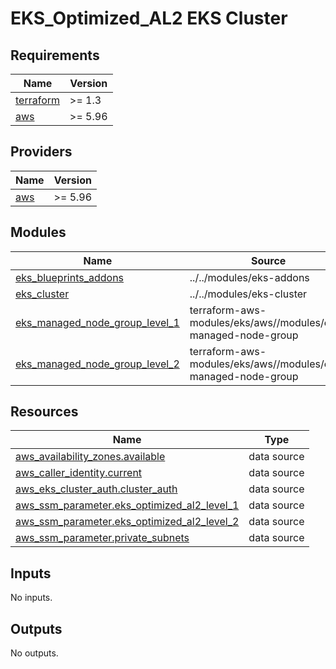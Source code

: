 # EKS_Optimized_AL2 EKS Cluster

<!-- BEGIN_TF_DOCS -->
## Requirements

| Name | Version |
|------|---------|
| <a name="requirement_terraform"></a> [terraform](#requirement\_terraform) | >= 1.3 |
| <a name="requirement_aws"></a> [aws](#requirement\_aws) | >= 5.96 |

## Providers

| Name | Version |
|------|---------|
| <a name="provider_aws"></a> [aws](#provider\_aws) | >= 5.96 |

## Modules

| Name | Source | Version |
|------|--------|---------|
| <a name="module_eks_blueprints_addons"></a> [eks\_blueprints\_addons](#module\_eks\_blueprints\_addons) | ../../modules/eks-addons | n/a |
| <a name="module_eks_cluster"></a> [eks\_cluster](#module\_eks\_cluster) | ../../modules/eks-cluster | n/a |
| <a name="module_eks_managed_node_group_level_1"></a> [eks\_managed\_node\_group\_level\_1](#module\_eks\_managed\_node\_group\_level\_1) | terraform-aws-modules/eks/aws//modules/eks-managed-node-group | ~> 20.36 |
| <a name="module_eks_managed_node_group_level_2"></a> [eks\_managed\_node\_group\_level\_2](#module\_eks\_managed\_node\_group\_level\_2) | terraform-aws-modules/eks/aws//modules/eks-managed-node-group | ~> 20.36 |

## Resources

| Name | Type |
|------|------|
| [aws_availability_zones.available](https://registry.terraform.io/providers/hashicorp/aws/latest/docs/data-sources/availability_zones) | data source |
| [aws_caller_identity.current](https://registry.terraform.io/providers/hashicorp/aws/latest/docs/data-sources/caller_identity) | data source |
| [aws_eks_cluster_auth.cluster_auth](https://registry.terraform.io/providers/hashicorp/aws/latest/docs/data-sources/eks_cluster_auth) | data source |
| [aws_ssm_parameter.eks_optimized_al2_level_1](https://registry.terraform.io/providers/hashicorp/aws/latest/docs/data-sources/ssm_parameter) | data source |
| [aws_ssm_parameter.eks_optimized_al2_level_2](https://registry.terraform.io/providers/hashicorp/aws/latest/docs/data-sources/ssm_parameter) | data source |
| [aws_ssm_parameter.private_subnets](https://registry.terraform.io/providers/hashicorp/aws/latest/docs/data-sources/ssm_parameter) | data source |

## Inputs

No inputs.

## Outputs

No outputs.
<!-- END_TF_DOCS -->

